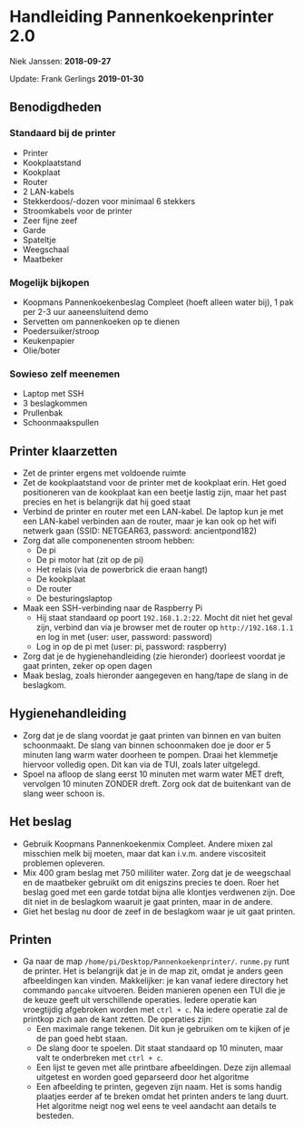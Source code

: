 # Handleiding Pannenkoekenprinter 2.0
Niek Janssen: **2018-09-27**

Update: Frank Gerlings **2019-01-30**

## Benodigdheden
### Standaard bij de printer
  - Printer
  - Kookplaatstand
  - Kookplaat
  - Router
  - 2 LAN-kabels
  - Stekkerdoos/-dozen voor minimaal 6 stekkers
  - Stroomkabels voor de printer
  - Zeer fijne zeef
  - Garde
  - Spateltje
  - Weegschaal
  - Maatbeker
### Mogelijk bijkopen
  - Koopmans Pannenkoekenbeslag Compleet (hoeft alleen water bij), 1 pak per 2-3
    uur aaneensluitend demo
  - Servetten om pannenkoeken op te dienen
  - Poedersuiker/stroop
  - Keukenpapier 
  - Olie/boter
### Sowieso zelf meenemen
  - Laptop met SSH
  - 3 beslagkommen
  - Prullenbak
  - Schoonmaakspullen


## Printer klaarzetten
  - Zet de printer ergens met voldoende ruimte
  - Zet de kookplaatstand voor de printer met de kookplaat erin. Het goed
    positioneren van de kookplaat kan een beetje lastig zijn, maar het past
    precies en het is belangrijk dat hij goed staat
  - Verbind de printer en router met een LAN-kabel. De laptop kun je met een 
  LAN-kabel verbinden aan de router, maar je kan ook op het wifi netwerk gaan 
  (SSID: NETGEAR63, password: ancientpond182)
  - Zorg dat alle componenenten stroom hebben:
    - De pi
    - De pi motor hat (zit op de pi)
    - Het relais (via de powerbrick die eraan hangt)
    - De kookplaat
    - De router
    - De besturingslaptop
  - Maak een SSH-verbinding naar de Raspberry Pi
    - Hij staat standaard op poort `192.168.1.2:22`. Mocht dit niet het geval zijn, 
    verbind dan via je browser met de router op `http://192.168.1.1` en log in met 
    (user: user, password: password)
    - Log in op de pi met (user: pi, password: raspberry)
  - Zorg dat je de hygienehandleiding (zie hieronder) doorleest voordat je gaat
    printen, zeker op open dagen
  - Maak beslag, zoals hieronder aangegeven en hang/tape de slang in de
    beslagkom. 

## Hygienehandleiding
  - Zorg dat je de slang voordat je gaat printen van binnen en van buiten
    schoonmaakt. De slang van binnen schoonmaken doe je door er 5 minuten lang warm 
    water doorheen te pompen. Draai het klemmetje hiervoor volledig open. Dit kan 
    via de TUI, zoals later uitgelegd.
  - Spoel na afloop de slang eerst 10 minuten met warm water MET dreft,
    vervolgen 10 minuten ZONDER dreft. Zorg ook dat de buitenkant van de slang
    weer schoon is. 

## Het beslag
  - Gebruik Koopmans Pannenkoekenmix Compleet. Andere mixen zal misschien melk
    bij moeten, maar dat kan i.v.m. andere viscositeit problemen opleveren. 
  - Mix 400 gram beslag met 750 mililiter water. Zorg dat je de weegschaal en de
    maatbeker gebruikt om dit enigszins precies te doen.  Roer het beslag goed
    met een garde totdat bijna alle klontjes verdwenen zijn. Doe dit niet in de
    beslagkom waaruit je gaat printen, maar in de andere. 
  - Giet het beslag nu door de zeef in de beslagkom waar je uit gaat printen. 

## Printen
  - Ga naar de map `/home/pi/Desktop/Pannenkoekenprinter/`. `runme.py` runt de 
  printer. Het is belangrijk dat je in de map zit, omdat je anders geen 
  afbeeldingen kan vinden. Makkelijker: je kan vanaf iedere directory het
  commando `pancake` uitvoeren. Beiden manieren openen een TUI die je de keuze geeft 
  uit verschillende operaties. Iedere operatie kan vroegtijdig afgebroken worden 
  met `ctrl + c`. Na iedere operatie zal de printkop zich aan de kant zetten. 
  De operaties zijn:
    - Een maximale range tekenen. Dit kun je gebruiken om te kijken of je de 
    pan goed hebt staan.
    - De slang door te spoelen. Dit staat standaard op 10 minuten, maar valt te 
    onderbreken met `ctrl + c`.
    - Een lijst te geven met alle printbare afbeeldingen. Deze zijn allemaal 
    uitgetest en worden goed geparseerd door het algoritme
    - Een afbeelding te printen, gegeven zijn naam. Het is soms handig plaatjes 
    eerder af te breken omdat het printen anders te lang duurt. Het algoritme 
    neigt nog wel eens te veel aandacht aan details te besteden.
